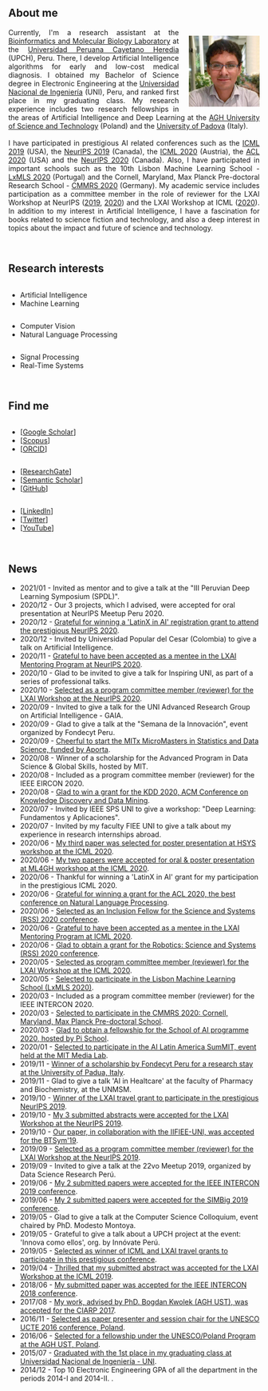 <h2>About me</h2>
<p>
<img style="float: right; margin: 15px 0px 10px 20px;" src="/dennishnf-photo1.jpg" alt="90" width="142" height="142" /> 
<p align="justify" style="text-indent:0"> 
<!-- <img style="float: left; margin: 15px 20px 10px 0px;" src="/dennishnf-photo.jpg" alt="90" width="142" height="142" /> 
<p align="justify" style="text-indent:0"> -->
Currently, I'm a research assistant at the <a target="_blank" href="https://facien.cayetano.edu.pe/investigacion-lid/lista-de-laboratorios-de-investigacion-y-desarrollo/73-bioinformatica">Bioinformatics and Molecular Biology Laboratory</a> at the <a target="_blank" href="https://en.wikipedia.org/wiki/Cayetano_Heredia_University">Universidad Peruana Cayetano Heredia</a> (UPCH), Peru. There, I develop Artificial Intelligence algorithms for early and low-cost medical diagnosis. I obtained my Bachelor of Science degree in Electronic Engineering at the <a target="_blank" href="https://en.wikipedia.org/wiki/National_University_of_Engineering">Universidad Nacional de Ingeniería</a> (UNI), Peru, and ranked first place in my graduating class. My research experience includes two research fellowships in the areas of Artificial Intelligence and Deep Learning at the <a target="_blank" href="https://en.wikipedia.org/wiki/AGH_University_of_Science_and_Technology">AGH University of Science and Technology</a> (Poland) and the <a target="_blank" href="https://en.wikipedia.org/wiki/University_of_Padua">University of Padova</a> (Italy).
<br/>
<br/>
I have participated in prestigious AI related conferences such as the <a target="_blank" href="https://icml.cc/Conferences/2019">ICML 2019</a> (USA), the <a target="_blank" href="https://nips.cc/Conferences/2019">NeurIPS 2019</a> (Canada), the <a target="_blank" href="https://icml.cc/Conferences/2020">ICML 2020</a> (Austria), the <a target="_blank" href="https://acl2020.org/">ACL 2020</a> (USA) and the <a target="_blank" href="https://neurips.cc/Conferences/2020">NeurIPS 2020</a> (Canada). Also, I have participated in important schools such as the 10th Lisbon Machine Learning School - <a target="_blank" href="http://lxmls.it.pt/2020/">LxMLS 2020</a> (Portugal) and the Cornell, Maryland, Max Planck Pre-doctoral Research School - <a target="_blank" href="https://cmmrs.mpi-sws.org/">CMMRS 2020</a> (Germany). My academic service includes participation as a committee member in the role of reviewer for the  LXAI Workshop at NeurIPS (<a target="_blank" href="https://www.latinxinai.org/neurips-2019">2019</a>, <a target="_blank" href="https://www.latinxinai.org/neurips-2020">2020</a>) and the LXAI Workshop at ICML (<a target="_blank" href="https://www.latinxinai.org/icml-2020">2020</a>). In addition to my interest in Artificial Intelligence, I have a fascination for books related to science fiction and technology, and also a deep interest in topics about the impact and future of science and technology.
</p>
</p>
<br/>
<h2>Research interests</h2>
<div class="row">
    <div class="column left">
        <p>
        <ul>
        <li>Artificial Intelligence</li>
        <li>Machine Learning</li>
        </ul>
        </p>
    </div>
    <div class="column middle">
    	<p>
        <ul>
        <li>Computer Vision</li>
        <li>Natural Language Processing</li>
        </ul>
        </p>
    </div>
    <div class="column right">
    	<p>
        <ul>
        <li>Signal Processing</li>
        <li>Real-Time Systems</li>
        </ul>
        </p>
    </div>
</div>
<br/>
<h2>Find me</h2>
<div class="row">
    <div class="column left">
        <p>
        <ul>
        <li>[<a target="_blank" href="https://scholar.google.com/citations?user=QQTBnmMAAAAJ&hl=en">Google Scholar</a>]</li>
        <li>[<a target="_blank" href="https://www.scopus.com/authid/detail.uri?authorId=57200698818">Scopus</a>]</li>
        <li>[<a target="_blank" href="https://orcid.org/0000-0001-5574-6967">ORCID</a>]</li>
        </ul>
        </p>
    </div>
    <div class="column middle">
    	<p>
        <ul>
        <li>[<a target="_blank" href="https://www.researchgate.net/profile/Dennis_Nunez_Fernandez">ResearchGate</a>]</li>
        <li>[<a target="_blank" href="https://www.semanticscholar.org/author/Dennis-N%C3%BA%C3%B1ez-Fern%C3%A1ndez/35318979">Semantic Scholar</a>]</li>
        <li>[<a target="_blank" href="https://www.github.com/dennishnf">GitHub</a>]</li>
        </ul>
        </p>
    </div>
    <div class="column right">
    	<p>
        <ul>
        <li>[<a target="_blank" href="https://www.linkedin.com/in/dennishnf">LinkedIn</a>]</li>
        <li>[<a target="_blank" href="https://twitter.com/dennishnf">Twitter</a>]</li>
        <li>[<a target="_blank" href="https://www.youtube.com/channel/UC-js4NaIhqI7NtVWT2JGHrQ">YouTube</a>]</li>
        </ul>
        </p>
    </div>
</div>
<br/>
<h2>News</h2>
<p>
<ul>
<li>2021/01 - Invited as mentor and to give a talk at the "III Peruvian Deep Learning Symposium (SPDL)".</li>
<li>2020/12 - Our 3 projects, which I advised, were accepted for oral presentation at NeurIPS Meetup Peru 2020.</li>
<li>2020/12 - <a href="https://nips.cc/Conferences/2020" target="_blank">Grateful for winning a 'LatinX in AI' registration grant to attend the prestigious NeurIPS 2020</a>.</li>
<li>2020/12 - Invited by Universidad Popular del Cesar (Colombia) to give a talk on Artificial Intelligence.</li>
<li>2020/11 - <a href="https://www.latinxinai.org/neurips-2020" target="_blank">Grateful to have been accepted as a mentee in the LXAI Mentoring Program at NeurIPS 2020</a>.</li>
<li>2020/10 - Glad to be invited to give a talk for Inspiring UNI, as part of a series of professional talks.</li>
<li>2020/10 - <a href="https://www.latinxinai.org/neurips-2020#nips-org" target="_blank">Selected as a program committee member (reviewer) for the LXAI Workshop at the NeurIPS 2020</a>.</li>
<li>2020/09 - Invited to give a talk for the UNI Advanced Research Group on Artificial Intelligence - GAIA.</li>
<li>2020/09 - Glad to give a talk at the "Semana de la Innovación", event organized by Fondecyt Peru.</li>
<li>2020/09 - <a href="https://micromasters.mit.edu/ds/" target="_blank">Cheerful to start the MITx MicroMasters in Statistics and Data Science, funded by Aporta</a>.
<li>2020/08 - Winner of a scholarship for the Advanced Program in Data Science & Global Skills, hosted by MIT.</li>
<li>2020/08 - Included as a program committee member (reviewer) for the IEEE EIRCON 2020.</li>
<li>2020/08 - <a href="https://www.kdd.org/kdd2020/" target="_blank">Glad to win a grant for the KDD 2020, ACM Conference on Knowledge Discovery and Data Mining</a>.
<li>2020/07 - Invited by IEEE SPS UNI to give a workshop: "Deep Learning: Fundamentos y Aplicaciones".</li>
<li>2020/07 - Invited by my faculty FIEE UNI to give a talk about my experience in research internships abroad.</li>
<li>2020/06 - <a href="https://sites.google.com/view/hsys2020/papers/accepted-papers" target="_blank">My third paper was selected for poster presentation at HSYS workshop at the ICML 2020</a>.</li>
<li>2020/06 - <a href="https://mlforglobalhealth.org/posters-and-spotlights/" target="_blank">My two papers were accepted for oral & poster presentation at ML4GH workshop at the ICML 2020</a>.</li>
<li>2020/06 - Thankful for winning a 'LatinX in AI' grant for my participation in the prestigious ICML 2020.</li>
<li>2020/06 - <a href="https://acl2020.org/" target="_blank">Grateful for winning a grant for the ACL 2020, the best conference on Natural Language Processing</a>.</li>
<li>2020/06 - <a href="https://sites.google.com/view/inclusion-2020/inclusion-fellowsbio#h.kvia409tw9k8" target="_blank">Selected as an Inclusion Fellow for the Science and Systems (RSS) 2020 conference</a>.</li>
<li>2020/06 - <a href="https://www.latinxinai.org/icml-2020" target="_blank">Grateful to have been accepted as a mentee in the LXAI Mentoring Program at ICML 2020</a>.</li>
<li>2020/06 - <a href="https://roboticsconference.org/2020/" target="_blank">Glad to obtain a grant for the Robotics: Science and Systems (RSS) 2020 conference</a>.</li>
<li>2020/05 - <a href="https://www.latinxinai.org/icml-2020#workshop-org" target="_blank">Selected as program committee member (reviewer) for the LXAI Workshop at the ICML 2020</a>.</li>
<li>2020/05 - <a href="http://lxmls.it.pt/2020/" target="_blank">Selected to participate in the Lisbon Machine Learning School (LxMLS 2020)</a>.</li>
<li>2020/03 - Included as a program committee member (reviewer) for the IEEE INTERCON 2020.</li>
<li>2020/03 - <a href="https://cmmrs.mpi-sws.org/" target="_blank">Selected to participate in the CMMRS 2020: Cornell, Maryland, Max Planck Pre-doctoral School</a>.</li>
<li>2020/03 - <a href="https://picampus-school.com/programme/school-of-ai/" target="_blank">Glad to obtain a fellowship for the School of AI programme 2020, hosted by Pi School</a>.</li>
<li>2020/01 - <a href="http://ailatinsum.mit.edu/" target="_blank">Selected to participate in the AI Latin America SumMIT, event held at the MIT Media Lab</a>.</li>
<li>2019/11 - <a href="http://vimp.math.unipd.it/people.html" target="_blank">Winner of a scholarship by Fondecyt Peru for a research stay at the University of Padua, Italy</a>.</li>
<li>2019/11 - Glad to give a talk 'AI in Healtcare' at the faculty of Pharmacy and Biochemistry, at the UNMSM.</li>
<li>2019/10 - <a href="https://www.latinxinai.org/neurips-2019" target="_blank">Winner of the LXAI travel grant to participate in the prestigious NeurIPS 2019</a>.</li>
<li>2019/10 - <a href="https://www.latinxinai.org/neurips-2019-presenters" target="_blank">My 3 submitted abstracts were accepted for the LXAI Workshop at the NeurIPS 2019</a>.</li>
<li>2019/10 - <a href="https://www.springer.com/gp/book/9783030575656" target="_blank">Our paper, in collaboration with the IIFIEE-UNI, was accepted for the BTSym'19</a>.</li>
<li>2019/09 - <a href="https://www.latinxinai.org/neurips-2019#nips-org" target="_blank">Selected as a program committee member (reviewer) for the LXAI Workshop at the NeurIPS 2019</a>.</li>
<li>2019/09 - Invited to give a talk at the 22vo Meetup 2019, organized by Data Science Research Perú.</li>
<li>2019/06 - <a href="https://ieeexplore.ieee.org/xpl/conhome/8846111/proceeding" target="_blank">My 2 submitted papers were accepted for the IEEE INTERCON 2019 conference</a>.</li>
<li>2019/06 - <a href="https://simbig.org/SIMBig2019/en/program.html" target="_blank">My 2 submitted papers were accepted for the SIMBig 2019 conference</a>.</li>
<li>2019/05 - Glad to give a talk at the Computer Science Colloquium, event chaired by PhD. Modesto Montoya.</li>
<li>2019/05 - Grateful to give a talk about a UPCH project at the event: 'Innova como ellos', org. by Innóvate Perú.</li>
<li>2019/05 - <a href="https://icml.cc/Conferences/2019" target="_blank">Selected as winner of ICML and LXAI travel grants to participate in this prestigious conference</a>.</li>
<li>2019/04 - <a href="https://www.latinxinai.org/icml-2019-presenters" target="_blank">Thrilled that my submitted abstract was accepted for the LXAI Workshop at the ICML 2019</a>.</li>
<li>2018/06 - <a href="https://ieeexplore.ieee.org/xpl/conhome/8484861/proceeding" target="_blank">My submitted paper was accepted for the IEEE INTERCON 2018 conference</a>.</li>
<li>2017/08 - <a href="https://dblp.org/db/conf/ciarp/ciarp2017.html" target="_blank">My work, advised by PhD. Bogdan Kwolek (AGH UST), was accepted for the CIARP 2017</a>.</li>
<li>2016/11 - <a href="http://www.unesco.agh.edu.pl/fileadmin/default/templates/css/j/unesco/system/program_UCTE_2016_v12_2016_12_06x.pdf" target="_blank">Selected as paper presenter and session chair for the UNESCO UCTE 2016 conference, Poland</a>.</li>
<li>2016/06 - <a href="http://www.unesco.agh.edu.pl/en/" target="_blank">Selected for a fellowship under the UNESCO/Poland Program at the AGH UST, Poland</a>.</li>
<li>2015/07 - <a href="https://www.uni.edu.pe/" target="_blank">Graduated with the 1st place in my graduating class at Universidad Nacional de Ingeniería - UNI</a>.</li>
<li>2014/12 - Top 10 Electronic Engineering GPA of all the department in the periods 2014-I and 2014-II. </a>.</li>
</ul>
</p>
